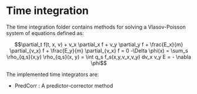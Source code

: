 # Time integration

The time integration folder contains methods for solving a Vlasov-Poisson system of equations defined as:

```math
\partial_t f(t, x, v) + v_x \partial_x f + v_y \partial_y f + \frac{E_x}{m} \partial_{v_x} f + \frac{E_y}{m} \partial_{v_x} f = 0
-\Delta \phi(x) = \sum_s \rho_{q,s}(x,y)
\rho_{q,s}(x, y) = \int q_s f_s(x,y,v_x,v_y) dv_x v_y
E = - \nabla \phi
```

The implemented time integrators are:

- PredCorr : A predictor-corrector method
